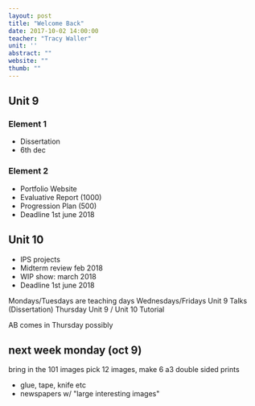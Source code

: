 ```yaml
---
layout: post
title: "Welcome Back"
date: 2017-10-02 14:00:00
teacher: "Tracy Waller"
unit: ''
abstract: ""
website: ""
thumb: ""
---
```

## Unit 9

### Element 1

- Dissertation
- 6th dec

### Element 2

- Portfolio Website
- Evaluative Report (1000)
- Progression Plan (500)
- Deadline 1st june 2018

## Unit 10

- IPS projects
- Midterm review feb 2018
- WIP show: march 2018
- Deadline 1st june 2018

Mondays/Tuesdays are teaching days
Wednesdays/Fridays Unit 9 Talks (Dissertation)
Thursday Unit 9 / Unit 10 Tutorial

AB comes in Thursday possibly

## next week monday (oct 9)
bring in the 101 images
pick 12 images, make 6 a3 double sided prints
- glue, tape, knife etc
- newspapers w/ "large interesting images"